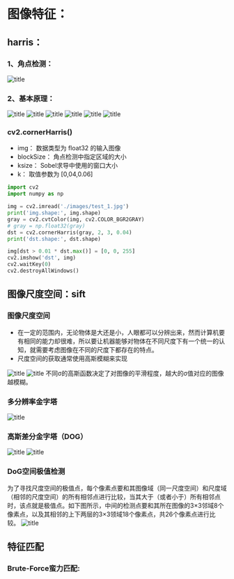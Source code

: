 # 图像特征：

## harris：
### 1、角点检测：
![title](./images/harris_1.png)
### 2、基本原理：
![title](./images/harris_2.png)
![title](./images/harris_9.png)
![title](./images/harris_4.png)
![title](./images/harris_5.png)
![title](./images/harris_6.png)
![title](./images/harris_11.png)

### cv2.cornerHarris() 
- img： 数据类型为 float32 的输入图像
- blockSize： 角点检测中指定区域的大小
- ksize： Sobel求导中使用的窗口大小 
- k： 取值参数为 [0,04,0.06]

```python
import cv2
import numpy as np

img = cv2.imread('./images/test_1.jpg')
print('img.shape:', img.shape)
gray = cv2.cvtColor(img, cv2.COLOR_BGR2GRAY)
# gray = np.float32(gray)
dst = cv2.cornerHarris(gray, 2, 3, 0.04)
print('dst.shape:', dst.shape)

img[dst > 0.01 * dst.max()] = [0, 0, 255]
cv2.imshow('dst', img)
cv2.waitKey(0)
cv2.destroyAllWindows()

```

## 图像尺度空间：sift
### 图像尺度空间
- 在一定的范围内，无论物体是大还是小，人眼都可以分辨出来，然而计算机要有相同的能力却很难，所以要让机器能够对物体在不同尺度下有一个统一的认知，就需要考虑图像在不同的尺度下都存在的特点。
- 尺度空间的获取通常使用高斯模糊来实现

![title](./images/sift_3.png)
![title](./images/sift_2.png)
不同σ的高斯函数决定了对图像的平滑程度，越大的σ值对应的图像越模糊。

### 多分辨率金字塔
![title](./images/sift_4.png)
### 高斯差分金字塔（DOG）
![title](./images/sift_5.png)
![title](./images/sift_6.png)
### DoG空间极值检测
为了寻找尺度空间的极值点，每个像素点要和其图像域（同一尺度空间）和尺度域（相邻的尺度空间）的所有相邻点进行比较，当其大于（或者小于）所有相邻点时，该点就是极值点。如下图所示，中间的检测点要和其所在图像的3×3邻域8个像素点，以及其相邻的上下两层的3×3领域18个像素点，共26个像素点进行比较。
![title](./images/sift_7.png)


## 特征匹配
###  Brute-Force蛮力匹配:





